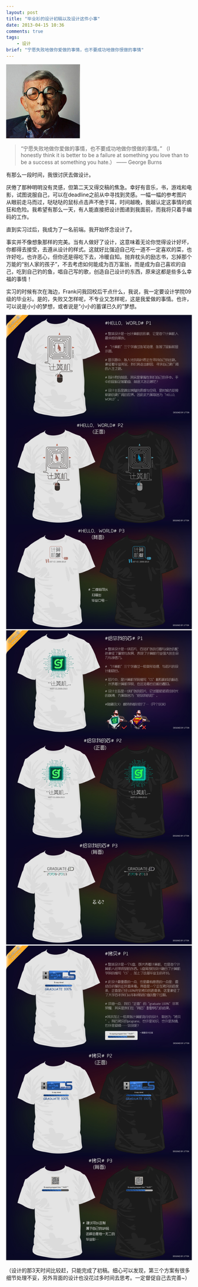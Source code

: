 ```yaml
---
layout: post
title: "毕业衫的设计初稿以及设计这件小事"
date: 2013-04-15 10:36
comments: true
tags: 
	- 设计
brief: "宁愿失败地做你爱做的事情，也不要成功地做你恨做的事情"
---       
```

![乔治·伯恩斯，美国著名喜剧演员，八十高龄时夺得了奥斯卡奖](/assets/blogImg/bys0.jpg)  
> “宁愿失败地做你爱做的事情，也不要成功地做你恨做的事情。” （I honestly think it is better to be a failure at something you love than to be a success at something you hate.） —— George Burns

有那么一段时间，我很讨厌去做设计。           

厌倦了那种明明没有灵感，但第二天又得交稿的焦急。幸好有音乐，书，游戏和电影，试图说服自己，可以在deadline之前从中寻找到灵感。一幅一幅的参考图片从眼前走马而过，哒哒哒的鼠标点击声不绝于耳，时间越晚，我越认定这事情的疯狂和危险。我希望有那么一天，有人能直接把设计图递到我面前，而我将只着手编码的工作。

直到实习过后，我成为了一名前端。我开始怀念设计了。
<!-- more -->
事实并不像想象那样的完美。当有人做好了设计，这意味着无论你觉得设计好坏，你都得去接受，去遵从设计的样式。这就好比强迫自己吃一道不一定喜欢的菜，也许好吃，也许恶心，但你还是得吃下去，冷暖自知。抛弃枕头的励志书，忘掉那个万能的“别人家的孩子”，不去考虑如何能成为百万富翁，而是成为自己喜欢的自己，吃到自己钓的鱼，唱自己写的歌，创造自己设计的东西，原来这都是些多么幸福的事情！

实习的时候有次在海边，Frank问我回校后干点什么，我说，我一定要设计学院09级的毕业衫。是的，失败又怎样呢，不专业又怎样呢，这是我爱做的事情。也许，可以说是小小的梦想，或者说是“小小的蓄谋已久的”梦想。

![毕业衫方案1](/assets/blogImg/bys1.jpg) 
![毕业衫方案2](/assets/blogImg/bys2.jpg) 
![毕业衫方案3](/assets/blogImg/bys3.jpg) 

（设计的那3天时间比较赶，只能完成了初稿。细心可以发现，第三个方案有很多细节处理不妥，另外背面的设计也没花过多时间去思考。一定督促自己去完善~）
